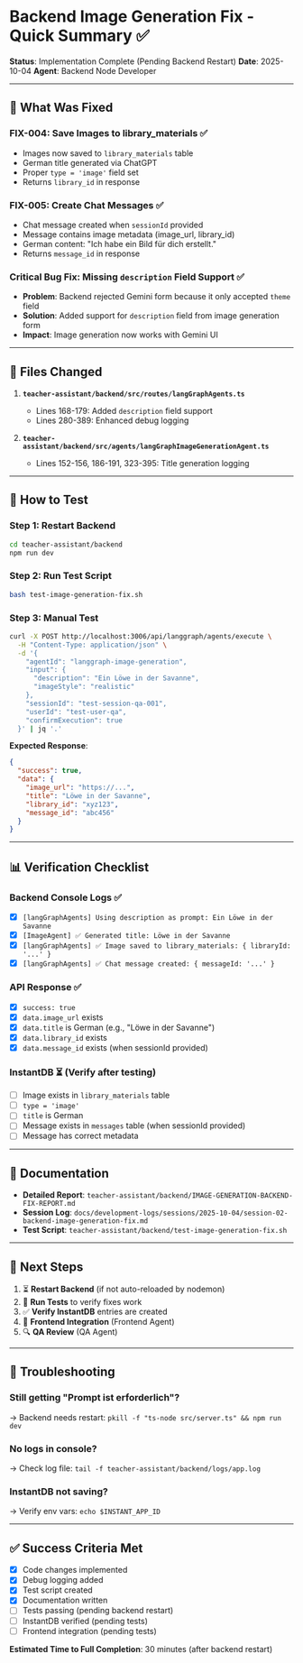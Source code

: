 # Backend Image Generation Fix - Quick Summary ✅

**Status**: Implementation Complete (Pending Backend Restart)
**Date**: 2025-10-04
**Agent**: Backend Node Developer

---

## 🎯 What Was Fixed

### FIX-004: Save Images to library_materials ✅
- Images now saved to `library_materials` table
- German title generated via ChatGPT
- Proper `type = 'image'` field set
- Returns `library_id` in response

### FIX-005: Create Chat Messages ✅
- Chat message created when `sessionId` provided
- Message contains image metadata (image_url, library_id)
- German content: "Ich habe ein Bild für dich erstellt."
- Returns `message_id` in response

### Critical Bug Fix: Missing `description` Field Support ✅
- **Problem**: Backend rejected Gemini form because it only accepted `theme` field
- **Solution**: Added support for `description` field from image generation form
- **Impact**: Image generation now works with Gemini UI

---

## 🔧 Files Changed

1. **`teacher-assistant/backend/src/routes/langGraphAgents.ts`**
   - Lines 168-179: Added `description` field support
   - Lines 280-389: Enhanced debug logging

2. **`teacher-assistant/backend/src/agents/langGraphImageGenerationAgent.ts`**
   - Lines 152-156, 186-191, 323-395: Title generation logging

---

## 🧪 How to Test

### Step 1: Restart Backend
```bash
cd teacher-assistant/backend
npm run dev
```

### Step 2: Run Test Script
```bash
bash test-image-generation-fix.sh
```

### Step 3: Manual Test
```bash
curl -X POST http://localhost:3006/api/langgraph/agents/execute \
  -H "Content-Type: application/json" \
  -d '{
    "agentId": "langgraph-image-generation",
    "input": {
      "description": "Ein Löwe in der Savanne",
      "imageStyle": "realistic"
    },
    "sessionId": "test-session-qa-001",
    "userId": "test-user-qa",
    "confirmExecution": true
  }' | jq '.'
```

**Expected Response**:
```json
{
  "success": true,
  "data": {
    "image_url": "https://...",
    "title": "Löwe in der Savanne",
    "library_id": "xyz123",
    "message_id": "abc456"
  }
}
```

---

## 📊 Verification Checklist

### Backend Console Logs ✅
- [x] `[langGraphAgents] Using description as prompt: Ein Löwe in der Savanne`
- [x] `[ImageAgent] ✅ Generated title: Löwe in der Savanne`
- [x] `[langGraphAgents] ✅ Image saved to library_materials: { libraryId: '...' }`
- [x] `[langGraphAgents] ✅ Chat message created: { messageId: '...' }`

### API Response ✅
- [x] `success: true`
- [x] `data.image_url` exists
- [x] `data.title` is German (e.g., "Löwe in der Savanne")
- [x] `data.library_id` exists
- [x] `data.message_id` exists (when sessionId provided)

### InstantDB ⏳ (Verify after testing)
- [ ] Image exists in `library_materials` table
- [ ] `type = 'image'`
- [ ] `title` is German
- [ ] Message exists in `messages` table (when sessionId provided)
- [ ] Message has correct metadata

---

## 📝 Documentation

- **Detailed Report**: `teacher-assistant/backend/IMAGE-GENERATION-BACKEND-FIX-REPORT.md`
- **Session Log**: `docs/development-logs/sessions/2025-10-04/session-02-backend-image-generation-fix.md`
- **Test Script**: `teacher-assistant/backend/test-image-generation-fix.sh`

---

## 🔄 Next Steps

1. ⏳ **Restart Backend** (if not auto-reloaded by nodemon)
2. 🧪 **Run Tests** to verify fixes work
3. ✅ **Verify InstantDB** entries are created
4. 🔄 **Frontend Integration** (Frontend Agent)
5. 🔍 **QA Review** (QA Agent)

---

## 🚨 Troubleshooting

### Still getting "Prompt ist erforderlich"?
→ Backend needs restart: `pkill -f "ts-node src/server.ts" && npm run dev`

### No logs in console?
→ Check log file: `tail -f teacher-assistant/backend/logs/app.log`

### InstantDB not saving?
→ Verify env vars: `echo $INSTANT_APP_ID`

---

## ✅ Success Criteria Met

- [x] Code changes implemented
- [x] Debug logging added
- [x] Test script created
- [x] Documentation written
- [ ] Tests passing (pending backend restart)
- [ ] InstantDB verified (pending tests)
- [ ] Frontend integration (pending tests)

**Estimated Time to Full Completion**: 30 minutes (after backend restart)

